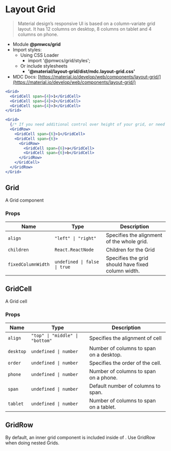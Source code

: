 # Layout Grid

> Material design’s responsive UI is based on a column-variate grid layout. It has 12 columns on desktop, 8 columns on tablet and 4 columns on phone.

- Module **@pmwcs/grid**
- Import styles:
  - Using CSS Loader
    - import '@pmwcs/grid/styles';
  - Or include stylesheets
    - **'@material/layout-grid/dist/mdc.layout-grid.css'**
- MDC Docs: [https://material.io/develop/web/components/layout-grid/](https://material.io/develop/web/components/layout-grid/)

```jsx
<Grid>
  <GridCell span={4}>1</GridCell>
  <GridCell span={4}>2</GridCell>
  <GridCell span={4}>3</GridCell>
</Grid>
```

```jsx
<Grid>
  {/* If you need additional control over height of your grid, or need to add SubGrids, you can add your own GridRow components. */}
  <GridRow>
    <GridCell span={6}>1</GridCell>
    <GridCell span={6}>
      <GridRow>
        <GridCell span={6}>a</GridCell>
        <GridCell span={6}>b</GridCell>
      </GridRow>
    </GridCell>
  </GridRow>
</Grid>
```

## Grid
A Grid component

### Props

| Name | Type | Description |
|------|------|-------------|
| `align` | `"left" \| "right"` | Specifies the alignment of the whole grid. |
| `children` | `React.ReactNode` | Children for the Grid |
| `fixedColumnWidth` | `undefined \| false \| true` | Specifies the grid should have fixed column width. |


## GridCell
A Grid cell

### Props

| Name | Type | Description |
|------|------|-------------|
| `align` | `"top" \| "middle" \| "bottom"` | Specifies the alignment of cell |
| `desktop` | `undefined \| number` | Number of columns to span on a desktop. |
| `order` | `undefined \| number` | Specifies the order of the cell. |
| `phone` | `undefined \| number` | Number of columns to span on a phone. |
| `span` | `undefined \| number` | Default number of columns to span. |
| `tablet` | `undefined \| number` | Number of columns to span on a tablet. |


## GridRow
By default, an inner grid component is included inside of <Grid>. Use GridRow when doing nested Grids.



